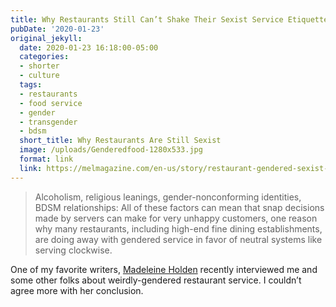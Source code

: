 ```yaml
---
title: Why Restaurants Still Can’t Shake Their Sexist Service Etiquette
pubDate: '2020-01-23'
original_jekyll:
  date: 2020-01-23 16:18:00-05:00
  categories:
  - shorter
  - culture
  tags:
  - restaurants
  - food service
  - gender
  - transgender
  - bdsm
  short_title: Why Restaurants Are Still Sexist
  image: /uploads/Genderedfood-1280x533.jpg
  format: link
  link: https://melmagazine.com/en-us/story/restaurant-gendered-sexist-service-etiquette
---
```


> Alcoholism, religious leanings, gender-nonconforming identities, BDSM relationships: All of these factors can mean that snap decisions made by servers can make for very unhappy customers, one reason why many restaurants, including high-end fine dining establishments, are doing away with gendered service in favor of neutral systems like serving clockwise. 

One of my favorite writers, [Madeleine Holden](https://twitter.com/madeleinecholia) recently interviewed me and some other folks about weirdly-gendered restaurant service. I couldn’t agree more with her conclusion.
